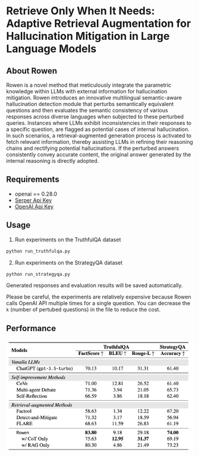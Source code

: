 # Retrieve Only When It Needs: Adaptive Retrieval Augmentation for Hallucination Mitigation in Large Language Models

## About Rowen
Rowen is a novel method that meticulously integrate the parametric knowledge within LLMs with external information for hallucination mitigation. Rowen introduces an innovative multilingual semantic-aware hallucination detection module that perturbs semantically equivalent questions and then evaluates the semantic consistency of various responses across diverse languages when subjected to these perturbed queries. Instances where LLMs exhibit inconsistencies in their responses to a specific question, are flagged as potential cases of internal hallucination. In such scenarios, a retrieval-augmented generation process is activated to fetch relevant information, thereby assisting LLMs in refining their reasoning chains and rectifying potential hallucinations. If the perturbed answers consistently convey accurate content, the original answer generated by the internal reasoning is directly adopted.

## Requirements
- openai == 0.28.0
- [Serper Api Key](https://serper.dev/)
- [OpenAI Api Key](https://chat.openai.com)

## Usage
1. Run experiments on the TruthfulQA dataset

```bash
python run_truthfulqa.py
```

2. Run experiments on the StrategyQA dataset

```bash
python run_strategyqa.py
```

Generated responses and evaluation results will be saved automatically.

Please be careful, the experiments are relatively expensive because Rowen calls OpenAI API multiple times for a single question. You can decrease the `k` (number of pertubed questions) in the file to reduce the cost.

## Performance
![Main Result of Rowen](fig/main_results.png)
